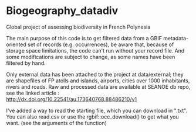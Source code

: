 # Biogeography_datadiv
Global project of assessing biodiversity in French Polynesia

The main purpose of this code is to get filtered data from a GBIF metadata-oriented
set of records (e.g. occurrences), be aware that, because of storage space limitations,
the code can't run without your record file. And some modifications are subject 
to change, as some names have been filtered by hand.

Only external data has been attached to the project at data/external; they are
shapefiles of FP atolls and islands, airports, cities over 1000 inhabitants,
rivers and roads.
Raw and processed data are available at SEANOE db repo, see the linked article :
http://dx.doi.org/10.22541/au.173640768.88486210/v1

I've added a way to read the starting file, which you can download
in ".txt". You can also read.csv or use the rgbif::occ_download() to get 
what you want. (see the arguments of the function)
